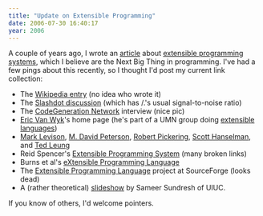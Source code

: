 ```yaml
---
title: "Update on Extensible Programming"
date: 2006-07-30 16:40:17
year: 2006
---
```

A couple of years ago, I wrote an <a href="http://www.acmqueue.com/modules.php?name=Content&pa=showpage&pid=247&page=1">article</a> about <a href="http://en.wikipedia.org/wiki/Extensible_programming">extensible programming systems</a>, which I believe are the Next Big Thing in programming.  I've had a few pings about this recently, so I thought I'd post my current link collection:
<ul>
  <li>The <a href="http://en.wikipedia.org/wiki/Extensible_programming">Wikipedia entry</a> (no idea who wrote it)</li>
  <li>The <a href="http://developers.slashdot.org/article.pl?sid=05/01/18/2157249">Slashdot discussion</a> (which has /.'s usual signal-to-noise ratio)</li>
  <li>The <a href="http://www.codegeneration.net/tiki-read_article.php?articleId=56">CodeGeneration Network</a> interview (nice pic)</li>
  <li><a href="http://www-users.cs.umn.edu/~evw/">Eric Van Wyk</a>'s home page (he's part of a UMN group doing <a href="http://www.cs.umn.edu/melt/">extensible languages</a>)</li>
  <li><a href="http://dotnetjunkies.com/WebLog/mlevison/archive/2005/01/19/46318.aspx">Mark Levison</a>, <a href="http://www.xsltblog.com/archives/extensible_programming_languages/index.html">M. David Peterson</a>, <a href="http://strangelights.com/blog/archive/2005/01/19/196.aspx">Robert Pickering</a>, <a href="http://www.hanselman.com/blog/MoreThoughtsAroundCodeGenerationAndExtensibleProgrammingSystems.aspx">Scott Hanselman</a>, and <a href="http://www.sauria.com/blog/computers/programming/930.html">Ted Leung</a></li>
  <li>Reid Spencer's <a href="http://x-p-s.org/">Extensible Programming System</a> (many broken links)</li>
  <li>Burns et al's <a href="http://www.xml.com/pub/r/374">eXtensible Programming Language</a></li>
  <li>The <a href="http://exprla.sourceforge.net/">Extensible Programming Language</a> project at SourceForge (looks dead)</li>
  <li>A (rather theoretical) <a href="http://www.acm.uiuc.edu/sigplan/fall2005/Extensible%20Programming%20Languages%20Oct21%202005.pdf">slideshow</a> by Sameer Sundresh of UIUC.</li>
</ul>
If you know of others, I'd welcome pointers.
